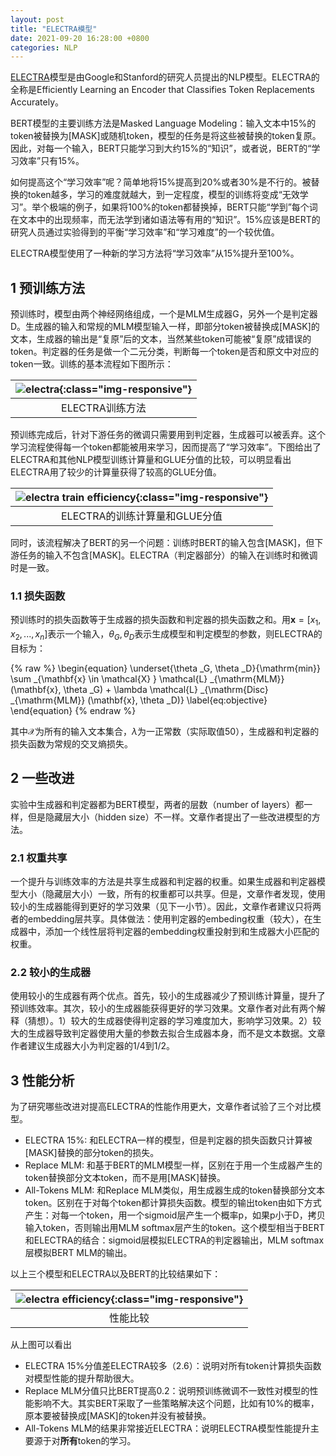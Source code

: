 ```yaml
---
layout: post
title: "ELECTRA模型"
date: 2021-09-20 16:28:00 +0800
categories: NLP
---
```


[ELECTRA](https://arxiv.org/abs/2003.10555)模型是由Google和Stanford的研究人员提出的NLP模型。ELECTRA的全称是Efficiently Learning an Encoder that Classifies Token Replacements Accurately。

BERT模型的主要训练方法是Masked Language Modeling：输入文本中15%的token被替换为[MASK]或随机token，模型的任务是将这些被替换的token复原。因此，对每一个输入，BERT只能学习到大约15%的“知识”，或者说，BERT的“学习效率”只有15%。

如何提高这个“学习效率”呢？简单地将15%提高到20%或者30%是不行的。被替换的token越多，学习的难度就越大，到一定程度，模型的训练将变成“无效学习”。举个极端的例子，如果将100%的token都替换掉，BERT只能“学到”每个词在文本中的出现频率，而无法学到诸如语法等有用的“知识”。15%应该是BERT的研究人员通过实验得到的平衡“学习效率”和“学习难度”的一个较优值。

ELECTRA模型使用了一种新的学习方法将“学习效率”从15%提升至100%。

## 1 预训练方法
预训练时，模型由两个神经网络组成，一个是MLM生成器G，另外一个是判定器D。生成器的输入和常规的MLM模型输入一样，即部分token被替换成[MASK]的文本，生成器的输出是“复原”后的文本，当然某些token可能被“复原”成错误的token。判定器的任务是做一个二元分类，判断每一个token是否和原文中对应的token一致。训练的基本流程如下图所示：

| ![electra](/assets/images/electra.PNG){:class="img-responsive"} | 
|:--:| 
|ELECTRA训练方法|

预训练完成后，针对下游任务的微调只需要用到判定器，生成器可以被丢弃。这个学习流程使得每一个token都能被用来学习，因而提高了“学习效率”。下图给出了ELECTRA和其他NLP模型训练计算量和GLUE分值的比较，可以明显看出ELECTRA用了较少的计算量获得了较高的GLUE分值。

| ![electra train efficiency](/assets/images/electra-train-efficiency.PNG){:class="img-responsive"} | 
|:--:| 
|ELECTRA的训练计算量和GLUE分值|


同时，该流程解决了BERT的另一个问题：训练时BERT的输入包含[MASK]，但下游任务的输入不包含[MASK]。ELECTRA（判定器部分）的输入在训练时和微调时是一致。

### 1.1 损失函数

预训练时的损失函数等于生成器的损失函数和判定器的损失函数之和。用$\mathbf{x} = [x _1, x _2, ..., x _n]$表示一个输入，$\theta _G, \theta _D$表示生成模型和判定模型的参数，则ELECTRA的目标为：

{% raw %}
\begin{equation}
\underset{\theta _G, \theta _D}{\mathrm{min}} \sum _{\mathbf{x} \in \mathcal{X} } \mathcal{L} _{\mathrm{MLM}} (\mathbf{x}, \theta _G) + \lambda \mathcal{L} _{\mathrm{Disc} _{\mathrm{MLM}} (\mathbf{x}, \theta _D)}
\label{eq:objective}
\end{equation}
{% endraw %}

其中$\mathcal{X}$为所有的输入文本集合，$\lambda$为一正常数（实际取值50），生成器和判定器的损失函数为常规的交叉熵损失。


## 2 一些改进
实验中生成器和判定器都为BERT模型，两者的层数（number of layers）都一样，但是隐藏层大小（hidden size）不一样。文章作者提出了一些改进模型的方法。

### 2.1 权重共享

一个提升与训练效率的方法是共享生成器和判定器的权重。如果生成器和判定器模型大小（隐藏层大小）一致，所有的权重都可以共享。但是，文章作者发现，使用较小的生成器能得到更好的学习效果（见下一小节）。因此，文章作者建议只将两者的embedding层共享。具体做法：使用判定器的embeding权重（较大），在生成器中，添加一个线性层将判定器的embedding权重投射到和生成器大小匹配的权重。

### 2.2 较小的生成器
使用较小的生成器有两个优点。首先，较小的生成器减少了预训练计算量，提升了预训练效率。其次，较小的生成器能获得更好的学习效果。文章作者对此有两个解释（猜想）。1）较大的生成器使得判定器的学习难度加大，影响学习效果。2）较大的生成器导致判定器使用大量的参数去拟合生成器本身，而不是文本数据。文章作者建议生成器大小为判定器的1/4到1/2。


## 3 性能分析

为了研究哪些改进对提高ELECTRA的性能作用更大，文章作者试验了三个对比模型。
- ELECTRA 15%: 和ELECTRA一样的模型，但是判定器的损失函数只计算被[MASK]替换的部分token的损失。
- Replace MLM: 和基于BERT的MLM模型一样，区别在于用一个生成器产生的token替换部分文本token，而不是用[MASK]替换。
- All-Tokens MLM: 和Replace MLM类似，用生成器生成的token替换部分文本token。区别在于对每个token都计算损失函数。模型的输出token由如下方式产生：对每一个token，用一个sigmoid层产生一个概率p，如果p小于D，拷贝输入token，否则输出用MLM softmax层产生的token。这个模型相当于BERT和ELECTRA的结合：sigmoid层模拟ELECTRA的判定器输出，MLM softmax层模拟BERT MLM的输出。

以上三个模型和ELECTRA以及BERT的比较结果如下：

| ![electra efficiency](/assets/images/electra-efficiency.PNG){:class="img-responsive"} | 
|:--:| 
|性能比较|

从上图可以看出
- ELECTRA 15%分值差ELECTRA较多（2.6）：说明对所有token计算损失函数对模型性能的提升帮助很大。
- Replace MLM分值只比BERT提高0.2：说明预训练微调不一致性对模型的性能影响不大。其实BERT采取了一些策略解决这个问题，比如有10%的概率，原本要被替换成[MASK]的token并没有被替换。
- All-Tokens MLM的结果非常接近ELECTRA：说明ELECTRA模型性能提升主要源于对<b>所有</b>token的学习。
